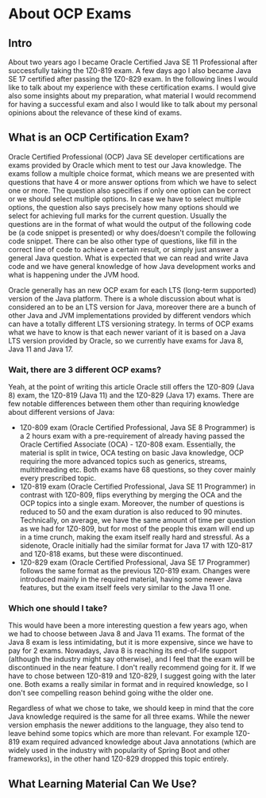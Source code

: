 # About OCP Exams

## Intro

About two years ago I became Oracle Certified Java SE 11 Professional after successfully taking the 1Z0-819 exam. A few days ago I also became Java SE 17 certified after passing the 1Z0-829 exam. In the following lines I would like to talk about my experience with these certification exams. I would give also some insights about my preparation, what material I would recommend for having a successful exam and also I would like to talk about my personal opinions about the relevance of these kind of exams.

## What is an OCP Certification Exam?

Oracle Certified Professional (OCP) Java SE developer certifications are exams provided by Oracle which ment to test our Java knowledge. The exams follow a multiple choice format, which means we are presented with questions that have 4 or more answer options from which we have to select one or more. The question also specifies if only one option can be correct or we should select multiple options. In case we have to select multiple options, the question also says precisely how many options should we select for achieving full marks for the current question. Usually the questions are in the format of what would the output of the following code be (a code snippet is presented) or why does/doesn't compile the following code snippet. There can be also other type of questions, like fill in the correct line of code to achieve a certain result, or simply just answer a general Java question. What is expected that we can read and write Java code and we have general knowledge of how Java development works and what is happening under the JVM hood.

Oracle generally has an new OCP exam for each LTS (long-term supported) version of the Java platform. There is a whole discussion about what is considered an to be an LTS version for Java, moreover there are a bunch of other Java and JVM implementations provided by different vendors which can have a totally different LTS versioning strategy. In terms of OCP exams what we have to know is that each newer variant of it is based on a Java LTS version provided by Oracle, so we currently have exams for Java 8, Java 11 and Java 17.

### Wait, there are 3 different OCP exams?

Yeah, at the point of writing this article Oracle still offers the 1Z0-809 (Java 8) exam, the 1Z0-819 (Java 11) and the 1Z0-829 (Java 17) exams. There are few notable differences between them other than requiring knowledge about different versions of Java:
- 1Z0-809 exam (Oracle Certified Professional, Java SE 8 Programmer) is a 2 hours exam with a pre-requirement of already having passed the Oracle Certified Associate (OCA) - 1Z0-808 exam. Essentially, the material is split in twice, OCA testing on basic Java knowledge, OCP requiring the more advanced topics such as generics, streams, multithreading etc. Both exams have 68 questions, so they cover mainly every prescribed topic.
- 1Z0-819 exam (Oracle Certified Professional, Java SE 11 Programmer) in contrast with 1Z0-809, flips everything by merging the OCA and the OCP topics into a single exam. Moreover, the number of questions is reduced to 50 and the exam duration is also reduced to 90 minutes. Technically, on average, we have the same amount of time per question as we had for 1Z0-809, but for most of the people this exam will end up in a time crunch, making the exam itself really hard and stressful. As a sidenote, Oracle initially had the similar format for Java 17 with 1Z0-817 and 1Z0-818 exams, but these were discontinued.
- 1Z0-829 exam (Oracle Certified Professional, Java SE 17 Programmer) follows the same format as the previous 1Z0-819 exam. Changes were introduced mainly in the required material, having some newer Java features, but the exam itself feels very similar to the Java 11 one.

### Which one should I take?

This would have been a more interesting question a few years ago, when we had to choose between Java 8 and Java 11 exams. The format of the Java 8 exam is less intimidating, but it is more expensive, since we have to pay for 2 exams. Nowadays, Java 8 is reaching its end-of-life support (although the industry might say otherwise), and I feel that the exam will be discontinued in the near feature. I don't really recommend going for it. If we have to chose between 1Z0-819 and 1Z0-829, I suggest going with the later one. Both exams a really similar in format and in required knowledge, so I don't see compelling reason behind going withe the older one.

Regardless of what we chose to take, we should keep in mind that the core Java knowledge required is the same for all three exams. While the newer version emphasis the newer additions to the language, they also tend to leave behind some topics which are more than relevant. For example 1Z0-819 exam required advanced knowledge about Java annotations (which are widely used in the industry with popularity of Spring Boot and other frameworks), in the other hand 1Z0-829 dropped this topic entirely.

## What Learning Material Can We Use?




